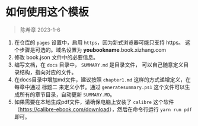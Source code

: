 # 如何使用这个模板
> 陈希章 2023-1-6

1. 在仓库的 `pages` 设置中，启用 `https`，因为新式浏览器可能只支持 https。 这个步骤是可选的。域名设置为 **youbookname**.book.xizhang.com
1. 修改 book.json 文件中的必要信息。
1. 编写文档，在 `docs` 目录中， `SUMMARY.md` 是目录文件， 可以自己随意定义目录结构，指向对应的文件。
1. 在docs目录中增加md文件，建议按照 `chapter1.md` 这样的方式递增定义，在每章中通过 标题二 来定义小节。通过 `generatesummary.ps1` 这个文件可以生成所有的章节目录，自动更新 `SUMMARY.MD`。
1. 如果需要在本地生成pdf文件，请确保电脑上安装了 `calibre` 这个软件 （<https://calibre-ebook.com/download>），然后在命令行运行 `yarn run pdf` 即可。
